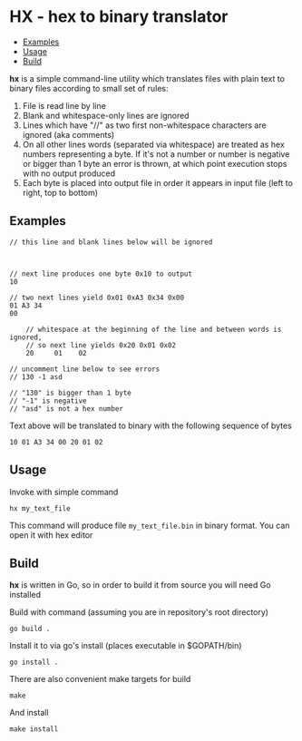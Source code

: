 # HX - hex to binary translator

- [Examples](#examples)
- [Usage](#usage)
- [Build](#build)

**hx** is a simple command-line utility which translates files
with plain text to binary files according to small set of rules:

1. File is read line by line
2. Blank and whitespace-only lines are ignored
3. Lines which have "//" as two first non-whitespace characters are ignored (aka comments) 
4. On all other lines words (separated via whitespace) are treated as hex numbers representing a byte. If it's not a number or number is negative or bigger than 1 byte an error is thrown, at which point execution stops with no output produced
5. Each byte is placed into output file in order it appears in input file (left to right, top to bottom)

## Examples

```
// this line and blank lines below will be ignored



// next line produces one byte 0x10 to output
10

// two next lines yield 0x01 0xA3 0x34 0x00
01 A3 34
00

    // whitespace at the beginning of the line and between words is ignored,
    // so next line yields 0x20 0x01 0x02
    20     01    02

// uncomment line below to see errors
// 130 -1 asd

// "130" is bigger than 1 byte
// "-1" is negative
// "asd" is not a hex number
```

Text above will be translated to binary with the following sequence of bytes
```
10 01 A3 34 00 20 01 02
```

## Usage

Invoke with simple command
```
hx my_text_file
```

This command will produce file `my_text_file.bin` in binary format. You can open it with hex editor

## Build

**hx** is written in Go, so in order to build it from source you will
need Go installed

Build with command (assuming you are in repository's root directory)
```
go build .
```

Install it to via go's install (places executable in $GOPATH/bin)
```
go install .
```

There are also convenient make targets for build
```
make
```

And install
```
make install
```
